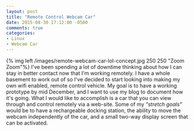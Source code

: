 ```yaml
---
layout: post
title: "Remote Control Webcam Car"
date: 2015-08-30 17:12:00 -0500
comments: true
categories: 
- Linux
- Webcam Car
---
```

{% img left /images/remote-webcam-car-lol-concept.jpg 250 250 "Zoom Zoom"%}
I've been spending a lot of downtime thinking about how I can stay in better
contact now that I'm working remotely.  I have a whole basement to work out of
so I've decided to start looking into making my own wifi enabled, remote
control vehicle.  My goal is to have a working prototype by mid December, and I
want to use my blog to document how it's going.  What I would like to
accomplish is a car that you can view through and control remotely via
a web-site.  Some of my _"stretch goals"_ would be to have a rechargeable
docking station, the ability to move the webcam independently of the car, and a
small two-way display screen that can be activated.
